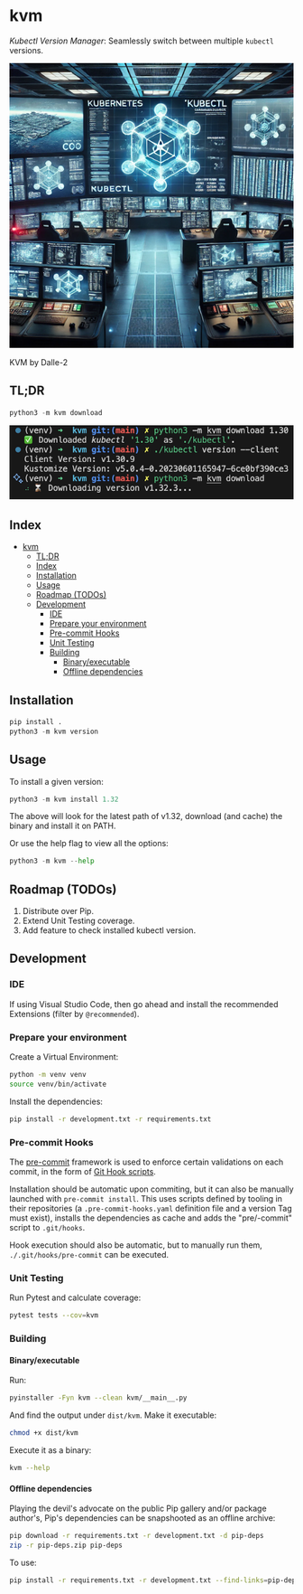 # kvm

*Kubectl Version Manager*: Seamlessly switch between multiple `kubectl` versions.

![KVM by Dalle-2](./img/kvm.png)

KVM by Dalle-2

## TL;DR

```python
python3 -m kvm download
```

![KVM usage example](./img/kvm-example.png)

## Index

- [kvm](#kvm)
  - [TL;DR](#tldr)
  - [Index](#index)
  - [Installation](#installation)
  - [Usage](#usage)
  - [Roadmap (TODOs)](#roadmap-todos)
  - [Development](#development)
    - [IDE](#ide)
    - [Prepare your environment](#prepare-your-environment)
    - [Pre-commit Hooks](#pre-commit-hooks)
    - [Unit Testing](#unit-testing)
    - [Building](#building)
      - [Binary/executable](#binaryexecutable)
      - [Offline dependencies](#offline-dependencies)

## Installation

```python
pip install .
python3 -m kvm version
```

## Usage

To install a given version:

```python
python3 -m kvm install 1.32
```

The above will look for the latest path of v1.32, download (and cache) the binary and install it on PATH.

Or use the help flag to view all the options:

```python
python3 -m kvm --help
```

## Roadmap (TODOs)

1. Distribute over Pip.
2. Extend Unit Testing coverage.
3. Add feature to check installed kubectl version.

## Development

### IDE

If using Visual Studio Code, then go ahead and install the recommended Extensions (filter by `@recommended`).

### Prepare your environment

Create a Virtual Environment:

```bash
python -m venv venv
source venv/bin/activate
```

Install the dependencies:

```bash
pip install -r development.txt -r requirements.txt
```

### Pre-commit Hooks

The [pre-commit](https://pre-commit.com/index.html#intro) framework is used to enforce certain validations on each commit, in the form of [Git Hook scripts](https://git-scm.com/book/en/v2/Customizing-Git-Git-Hooks).

Installation should be automatic upon commiting, but it can also be manually launched with `pre-commit install`. This uses scripts defined by tooling in their repositories (a `.pre-commit-hooks.yaml` definition file and a version Tag must exist), installs the dependencies as cache and adds the "pre/-commit" script to `.git/hooks`.

Hook execution should also be automatic, but to manually run them, `./.git/hooks/pre-commit` can be executed.

### Unit Testing

Run Pytest and calculate coverage:

```bash
pytest tests --cov=kvm
```

### Building

#### Binary/executable

Run:

```bash
pyinstaller -Fyn kvm --clean kvm/__main__.py
```

And find the output under `dist/kvm`. Make it executable:

```bash
chmod +x dist/kvm
```

Execute it as a binary:

```bash
kvm --help
```

#### Offline dependencies

Playing the devil's advocate on the public Pip gallery and/or package author's, Pip's dependencies can be snapshooted as an offline archive:

```bash
pip download -r requirements.txt -r development.txt -d pip-deps
zip -r pip-deps.zip pip-deps
```

To use:

```bash
pip install -r requirements.txt -r development.txt --find-links=pip-deps
```
